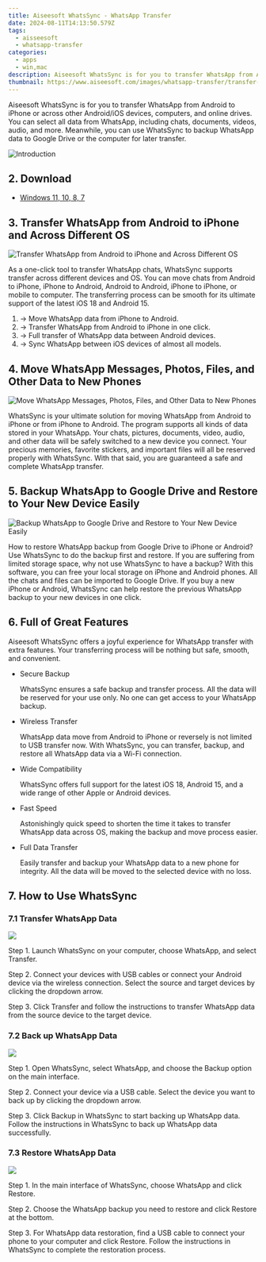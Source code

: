 ```yaml
---
title: Aiseesoft WhatsSync - WhatsApp Transfer
date: 2024-08-11T14:13:50.579Z
tags: 
  - aisseesoft
  - whatsapp-transfer
categories: 
  - apps
  - win,mac
description: Aiseesoft WhatsSync is for you to transfer WhatsApp from Android to iPhone or across other Android/iOS devices, computers, and online drives. You can select all data from WhatsApp, including chats, documents, videos, audio, and more. Meanwhile, you can use WhatsSync to backup WhatsApp data to Google Drive or the computer for later transfer.
thumbnail: https://www.aiseesoft.com/images/whatsapp-transfer/transfer-whatsapp.svg
---
```



Aiseesoft WhatsSync is for you to transfer WhatsApp from Android to iPhone or across other Android/iOS devices, computers, and online drives. You can select all data from WhatsApp, including chats, documents, videos, audio, and more. Meanwhile, you can use WhatsSync to backup WhatsApp data to Google Drive or the computer for later transfer.

![Introduction](https://www.aiseesoft.com/images/whatsapp-transfer/transfer-whatsapp.svg)

## 2. Download

- [Windows 11, 10, 8, 7](https://secure.2checkout.com/order/checkout.php?PRODS=32434539&QTY=1&AFFILIATE=108875&CART=1)

## 3. Transfer WhatsApp from Android to iPhone and Across Different OS

![Transfer WhatsApp from Android to iPhone and Across Different OS](https://www.aiseesoft.com/images/whatsapp-transfer/transfer-whatsapp-across-android-ios.svg)

As a one-click tool to transfer WhatsApp chats, WhatsSync supports transfer across different devices and OS. You can move chats from Android to iPhone, iPhone to Android, Android to Android, iPhone to iPhone, or mobile to computer. The transferring process can be smooth for its ultimate support of the latest iOS 18 and Android 15.

1. → Move WhatsApp data from iPhone to Android.
1. → Transfer WhatsApp from Android to iPhone in one click.
1. → Full transfer of WhatsApp data between Android devices.
1. → Sync WhatsApp between iOS devices of almost all models.
 
## 4. Move WhatsApp Messages, Photos, Files, and Other Data to New Phones

![Move WhatsApp Messages, Photos, Files, and Other Data to New Phones](https://www.aiseesoft.com/images/whatsapp-transfer/transfer-all-whatsapp-data.svg)

WhatsSync is your ultimate solution for moving WhatsApp from Android to iPhone or from iPhone to Android. The program supports all kinds of data stored in your WhatsApp. Your chats, pictures, documents, video, audio, and other data will be safely switched to a new device you connect. Your precious memories, favorite stickers, and important files will all be reserved properly with WhatsSync. With that said, you are guaranteed a safe and complete WhatsApp transfer.

## 5. Backup WhatsApp to Google Drive and Restore to Your New Device Easily

![Backup WhatsApp to Google Drive and Restore to Your New Device Easily](https://www.aiseesoft.com/images/whatsapp-transfer/backup-and-restore-whatsapp.svg)

How to restore WhatsApp backup from Google Drive to iPhone or Android? Use WhatsSync to do the backup first and restore. If you are suffering from limited storage space, why not use WhatsSync to have a backup? With this software, you can free your local storage on iPhone and Android phones. All the chats and files can be imported to Google Drive. If you buy a new iPhone or Android, WhatsSync can help restore the previous WhatsApp backup to your new devices in one click.

## 6. Full of Great Features

Aiseesoft WhatsSync offers a joyful experience for WhatsApp transfer with extra features. Your transferring process will be nothing but safe, smooth, and convenient.

-   Secure Backup
    
    WhatsSync ensures a safe backup and transfer process. All the data will be reserved for your use only. No one can get access to your WhatsApp backup.
    
-   Wireless Transfer
    
    WhatsApp data move from Android to iPhone or reversely is not limited to USB transfer now. With WhatsSync, you can transfer, backup, and restore all WhatsApp data via a Wi-Fi connection.
    
-   Wide Compatibility
    
    WhatsSync offers full support for the latest iOS 18, Android 15, and a wide range of other Apple or Android devices.
    

-   Fast Speed
    
    Astonishingly quick speed to shorten the time it takes to transfer WhatsApp data across OS, making the backup and move process easier.
    
-   Full Data Transfer
    
    Easily transfer and backup your WhatsApp data to a new phone for integrity. All the data will be moved to the selected device with no loss.

## 7. How to Use WhatsSync

### 7.1 Transfer WhatsApp Data

![](https://www.aiseesoft.com/images/whatsapp-transfer/transfer-whatsapp-data.png)

Step 1. Launch WhatsSync on your computer, choose WhatsApp, and select Transfer.

Step 2. Connect your devices with USB cables or connect your Android device via the wireless connection. Select the source and target devices by clicking the dropdown arrow.

Step 3. Click Transfer and follow the instructions to transfer WhatsApp data from the source device to the target device.

### 7.2 Back up WhatsApp Data

![](https://www.aiseesoft.com/images/whatsapp-transfer/back-up-whatsapp-data.jpg)

Step 1. Open WhatsSync, select WhatsApp, and choose the Backup option on the main interface.

Step 2. Connect your device via a USB cable. Select the device you want to back up by clicking the dropdown arrow.

Step 3. Click Backup in WhatsSync to start backing up WhatsApp data. Follow the instructions in WhatsSync to back up WhatsApp data successfully.   

### 7.3 Restore WhatsApp Data

![](https://www.aiseesoft.com/images/whatsapp-transfer/restore-whatsapp-data.jpg)

Step 1. In the main interface of WhatsSync, choose WhatsApp and click Restore.

Step 2. Choose the WhatsApp backup you need to restore and click Restore at the bottom.

Step 3. For WhatsApp data restoration, find a USB cable to connect your phone to your computer and click Restore. Follow the instructions in WhatsSync to complete the restoration process.